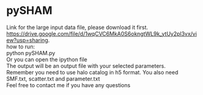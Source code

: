 # pySHAM
Link for the large input data file, please download it first. <br>
https://drive.google.com/file/d/1wqCVC6MkA0S6okngtWL9k_ytUy2pl3vx/view?usp=sharing. <br>
how to run: <br>
python pySHAM.py <br>
Or you can open the ipython file <br>
The output will be an output file with your selected parameters. <br>
Remember you need to use halo catalog in h5 format. You also need SMF.txt, scatter.txt and parameter.txt <br>
Feel free to contact me if you have any questions <br>

